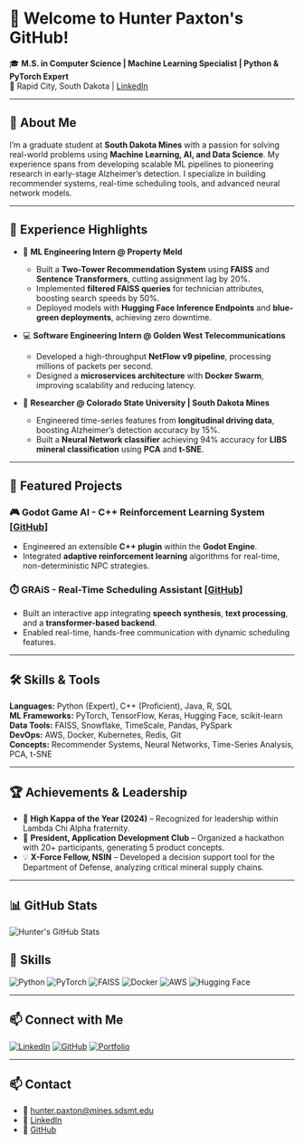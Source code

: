 # 👋 Welcome to Hunter Paxton's GitHub!  
🎓 **M.S. in Computer Science | Machine Learning Specialist | Python & PyTorch Expert**  
📍 Rapid City, South Dakota | [LinkedIn](https://linkedin.com/in/hunter-r-paxton)

---

## 🚀 About Me  
I’m a graduate student at **South Dakota Mines** with a passion for solving real-world problems using **Machine Learning, AI, and Data Science**. My experience spans from developing scalable ML pipelines to pioneering research in early-stage Alzheimer’s detection. I specialize in building recommender systems, real-time scheduling tools, and advanced neural network models.  

---

## 💼 Experience Highlights  
- 🧠 **ML Engineering Intern @ Property Meld**  
   - Built a **Two-Tower Recommendation System** using **FAISS** and **Sentence Transformers**, cutting assignment lag by 20%.  
   - Implemented **filtered FAISS queries** for technician attributes, boosting search speeds by 50%.  
   - Deployed models with **Hugging Face Inference Endpoints** and **blue-green deployments**, achieving zero downtime.  

- 💻 **Software Engineering Intern @ Golden West Telecommunications**  
   - Developed a high-throughput **NetFlow v9 pipeline**, processing millions of packets per second.  
   - Designed a **microservices architecture** with **Docker Swarm**, improving scalability and reducing latency.  

- 🧪 **Researcher @ Colorado State University | South Dakota Mines**  
   - Engineered time-series features from **longitudinal driving data**, boosting Alzheimer’s detection accuracy by 15%.  
   - Built a **Neural Network classifier** achieving 94% accuracy for **LIBS mineral classification** using **PCA** and **t-SNE**.  

---

## 🧩 Featured Projects  
### 🎮 Godot Game AI - C++ Reinforcement Learning System [[GitHub](https://github.com/Hunter174/MLGodotKit)]  
- Engineered an extensible **C++ plugin** within the **Godot Engine**.  
- Integrated **adaptive reinforcement learning** algorithms for real-time, non-deterministic NPC strategies.  

### ⏱️ GRAiS - Real-Time Scheduling Assistant [[GitHub](https://github.com/Hunter174/GRAiS)]  
- Built an interactive app integrating **speech synthesis**, **text processing**, and a **transformer-based backend**.  
- Enabled real-time, hands-free communication with dynamic scheduling features.  

---

## 🛠️ Skills & Tools  
**Languages:** Python (Expert), C++ (Proficient), Java, R, SQL  
**ML Frameworks:** PyTorch, TensorFlow, Keras, Hugging Face, scikit-learn  
**Data Tools:** FAISS, Snowflake, TimeScale, Pandas, PySpark  
**DevOps:** AWS, Docker, Kubernetes, Redis, Git  
**Concepts:** Recommender Systems, Neural Networks, Time-Series Analysis, PCA, t-SNE  

---

## 🏆 Achievements & Leadership  
- 🥇 **High Kappa of the Year (2024)** – Recognized for leadership within Lambda Chi Alpha fraternity.  
- 🎉 **President, Application Development Club** – Organized a hackathon with 20+ participants, generating 5 product concepts.  
- 💡 **X-Force Fellow, NSIN** – Developed a decision support tool for the Department of Defense, analyzing critical mineral supply chains.  

---

## 📊 GitHub Stats
![Hunter's GitHub Stats](https://github-readme-stats.vercel.app/api?username=Hunter174&show_icons=true&theme=radical)

## 🚀 Skills
![Python](https://img.shields.io/badge/Python-Expert-blue?logo=python)
![PyTorch](https://img.shields.io/badge/PyTorch-Deep%20Learning-red?logo=pytorch)
![FAISS](https://img.shields.io/badge/FAISS-Vector%20Search-orange)
![Docker](https://img.shields.io/badge/Docker-Containerization-blue?logo=docker)
![AWS](https://img.shields.io/badge/AWS-Cloud-orange?logo=amazon-aws)
![Hugging Face](https://img.shields.io/badge/Hugging%20Face-Transformers-yellow?logo=huggingface)

---

## 📫 Connect with Me
[![LinkedIn](https://img.shields.io/badge/LinkedIn-Connect-blue?logo=linkedin)](https://linkedin.com/in/hunter-r-paxton)
[![GitHub](https://img.shields.io/badge/GitHub-Follow-black?logo=github)](https://github.com/Hunter174)
[![Portfolio](https://img.shields.io/badge/Portfolio-Projects-green?style=flat&logo=google-chrome)](https://github.com/Hunter174)

---

## 📫 Contact  
- 📧 hunter.paxton@mines.sdsmt.edu  
- 💼 [LinkedIn](https://linkedin.com/in/hunter-r-paxton)  
- 🐙 [GitHub](https://github.com/Hunter174)  
